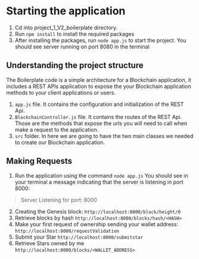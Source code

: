 # Starting the application

1. Cd into project_1_V2_boilerplate directory.
2. Run `npm install` to install the required packages
3. After installing the packages, run `node app.js` to start the project.
   You should see server running on port 8080 in the terminal


## Understanding the project structure

The Boilerplate code is a simple architecture for a Blockchain application, it includes a REST APIs application to expose the your Blockchain application methods to your client applications or users.

1. `app.js` file. It contains the configuration and initialization of the REST Api.
2. `BlockchainController.js` file. It contains the routes of the REST Api. Those are the methods that expose the urls you will need to call when make a request to the application.
3. `src` folder. In here we are going to have the two main classes we needed to create our Blockchain application.


## Making Requests

1. Run the application using the command `node app.js`
You should see in your terminal a message indicating that the server is listening in port 8000:
> Server Listening for port: 8000

2. Creating the Genesis block:
     `http://localhost:8000/block/height/0` 
3. Retrieve blocks by hash
     `http://localhost:8000/blocks/hash/<HASH>`
4. Make your first request of ownership sending your wallet address:
    `http://localhost:8000/requestValidation `
5. Submit your Star
      `http://localhost:8000/submitstar`
6. Retrieve Stars owned by me
     `http://localhost:8000/blocks/<WALLET_ADDRESS>`

